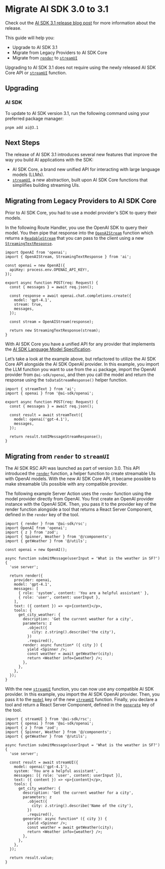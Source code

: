 # Migrate AI SDK 3.0 to 3.1

Check out the [AI SDK 3.1 release blog
post](https://vercel.com/blog/vercel-ai-sdk-3-1-modelfusion-joins-the-team)
for more information about the release.

This guide will help you:

- Upgrade to AI SDK 3.1
- Migrate from Legacy Providers to AI SDK Core
- Migrate from [`render`](../reference/ai-sdk-rsc/render.md) to [`streamUI`](../reference/ai-sdk-rsc/stream-ui.md)

Upgrading to AI SDK 3.1 does not require using the newly released AI SDK Core API or [`streamUI`](../reference/ai-sdk-rsc/stream-ui.md) function.

## Upgrading

### AI SDK

To update to AI SDK version 3.1, run the following command using your preferred package manager:

```
pnpm add ai@3.1
```

## Next Steps

The release of AI SDK 3.1 introduces several new features that improve the way you build AI applications with the SDK:

- AI SDK Core, a brand new unified API for interacting with large language models (LLMs).
- [`streamUI`](../reference/ai-sdk-rsc/stream-ui.md), a new abstraction, built upon AI SDK Core functions that simplifies building streaming UIs.

## Migrating from Legacy Providers to AI SDK Core

Prior to AI SDK Core, you had to use a model provider's SDK to query their models.

In the following Route Handler, you use the OpenAI SDK to query their model. You then pipe that response into the [`OpenAIStream`](../reference/stream-helpers/openai-stream.md) function which returns a [`ReadableStream`](https://developer.mozilla.org/en-US/docs/Web/API/ReadableStream) that you can pass to the client using a new [`StreamingTextResponse`](../reference/stream-helpers/streaming-text-response.md).

```tsx
import OpenAI from 'openai';
import { OpenAIStream, StreamingTextResponse } from 'ai';

const openai = new OpenAI({
  apiKey: process.env.OPENAI_API_KEY!,
});

export async function POST(req: Request) {
  const { messages } = await req.json();

  const response = await openai.chat.completions.create({
    model: 'gpt-4.1',
    stream: true,
    messages,
  });

  const stream = OpenAIStream(response);

  return new StreamingTextResponse(stream);
}
```

With AI SDK Core you have a unified API for any provider that implements the [AI SDK Language Model Specification](/providers/community-providers/custom-providers).

Let’s take a look at the example above, but refactored to utilize the AI SDK Core API alongside the AI SDK OpenAI provider. In this example, you import the LLM function you want to use from the `ai` package, import the OpenAI provider from `@ai-sdk/openai`, and then you call the model and return the response using the `toDataStreamResponse()` helper function.

```tsx
import { streamText } from 'ai';
import { openai } from '@ai-sdk/openai';

export async function POST(req: Request) {
  const { messages } = await req.json();

  const result = await streamText({
    model: openai('gpt-4.1'),
    messages,
  });

  return result.toUIMessageStreamResponse();
}
```

## Migrating from `render` to `streamUI`

The AI SDK RSC API was launched as part of version 3.0. This API introduced the [`render`](../reference/ai-sdk-rsc/render.md) function, a helper function to create streamable UIs with OpenAI models. With the new AI SDK Core API, it became possible to make streamable UIs possible with any compatible provider.

The following example Server Action uses the `render` function using the model provider directly from OpenAI. You first create an OpenAI provider instance with the OpenAI SDK. Then, you pass it to the provider key of the render function alongside a tool that returns a React Server Component, defined in the `render` key of the tool.

```tsx
import { render } from '@ai-sdk/rsc';
import OpenAI from 'openai';
import { z } from 'zod';
import { Spinner, Weather } from '@/components';
import { getWeather } from '@/utils';

const openai = new OpenAI();

async function submitMessage(userInput = 'What is the weather in SF?') {
  'use server';

  return render({
    provider: openai,
    model: 'gpt-4.1',
    messages: [
      { role: 'system', content: 'You are a helpful assistant' },
      { role: 'user', content: userInput },
    ],
    text: ({ content }) => <p>{content}</p>,
    tools: {
      get_city_weather: {
        description: 'Get the current weather for a city',
        parameters: z
          .object({
            city: z.string().describe('the city'),
          })
          .required(),
        render: async function* ({ city }) {
          yield <Spinner />;
          const weather = await getWeather(city);
          return <Weather info={weather} />;
        },
      },
    },
  });
}
```

With the new [`streamUI`](../reference/ai-sdk-rsc/stream-ui.md) function, you can now use any compatible AI SDK provider. In this example, you import the AI SDK OpenAI provider. Then, you pass it to the [`model`](../reference/ai-sdk-rsc/stream-ui.md#model) key of the new [`streamUI`](../reference/ai-sdk-rsc/stream-ui.md) function. Finally, you declare a tool and return a React Server Component, defined in the [`generate`](../reference/ai-sdk-rsc/stream-ui.md#tools-generate) key of the tool.

```tsx
import { streamUI } from '@ai-sdk/rsc';
import { openai } from '@ai-sdk/openai';
import { z } from 'zod';
import { Spinner, Weather } from '@/components';
import { getWeather } from '@/utils';

async function submitMessage(userInput = 'What is the weather in SF?') {
  'use server';

  const result = await streamUI({
    model: openai('gpt-4.1'),
    system: 'You are a helpful assistant',
    messages: [{ role: 'user', content: userInput }],
    text: ({ content }) => <p>{content}</p>,
    tools: {
      get_city_weather: {
        description: 'Get the current weather for a city',
        parameters: z
          .object({
            city: z.string().describe('Name of the city'),
          })
          .required(),
        generate: async function* ({ city }) {
          yield <Spinner />;
          const weather = await getWeather(city);
          return <Weather info={weather} />;
        },
      },
    },
  });

  return result.value;
}
```
